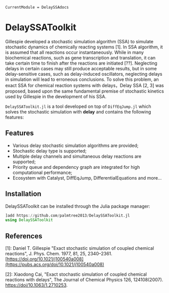 ```@meta
CurrentModule = DelaySSAdocs
```

# DelaySSAToolkit

Gillespie developed a stochastic simulation algorithm (SSA) to simulate stochastic dynamics of chemically reacting systems [1]. In SSA algorithm, it is assumed that all reactions occur instantaneously. While in many biochemical reactions, such as gene transcription and translation, it can take certain time to finish after the reactions are initiated [??]. Neglecting delays in certain cases may still produce acceptable results, but in some delay-sensitive cases, such as delay-induced oscillators, neglecting delays in simulation will lead to erroneous conclusions. To solve this problem, an exact SSA for chemical reaction systems with delays，Delay SSA [2, 3] was proposed, based upon the same fundamental premise of stochastic kinetics used by Gillespie in the development of his SSA.

`DelaySSAToolkit.jl` is a tool developed on top of `DiffEqJump.jl` which solves the stochastic simulation with **delay** and contains the following features:
## Features
- Various delay stochastic simulation algorithms are provided;
- Stochastic delay type is supported;
- Multiple delay channels and simultaneous delay reactions are supported;
- Priority queue and dependency graph are integrated for high computational performance;
- Ecosystem with Catalyst, DiffEqJump, DifferentialEquations and more...

## Installation

DelaySSAToolkit can be installed through the Julia package manager:
```julia
]add https://github.com/palmtree2013/DelaySSAToolkit.jl
using DelaySSAToolkit
```
## References

[1]: Daniel T. Gillespie "Exact stochastic simulation of coupled chemical reactions", J. Phys. Chem. 1977, 81, 25, 2340–2361.
[https://doi.org/10.1021/j100540a008](https://pubs.acs.org/doi/10.1021/j100540a008)

[2]: Xiaodong Cai, "Exact stochastic simulation of coupled chemical reactions with delays", The Journal of Chemical Physics 126, 124108(2007).
[https://doi/10.1063/1.2710253](https://aip.scitation.org/doi/10.1063/1.2710253).


